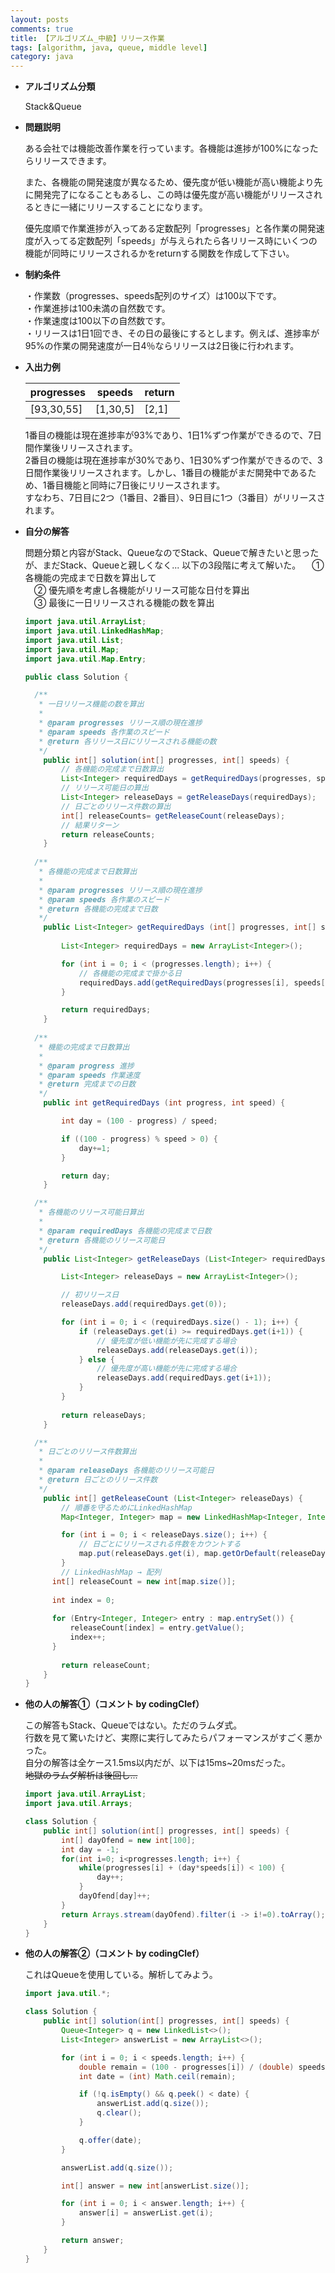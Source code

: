 ```yaml
---
layout: posts
comments: true
title: 【アルゴリズム_中級】リリース作業
tags: [algorithm, java, queue, middle level]
category: java
---
```


* **アルゴリズム分類**

  Stack&Queue

* **問題説明**

  ある会社では機能改善作業を行っています。各機能は進捗が100%になったらリリースできます。

  また、各機能の開発速度が異なるため、優先度が低い機能が高い機能より先に開発完了になることもあるし、この時は優先度が高い機能がリリースされるときに一緒にリリースすることになります。

  優先度順で作業進捗が入ってある定数配列「progresses」と各作業の開発速度が入ってる定数配列「speeds」が与えられたら各リリース時にいくつの機能が同時にリリースされるかをreturnする関数を作成して下さい。

* **制約条件**
  
  ・作業数（progresses、speeds配列のサイズ）は100以下です。  
  ・作業進捗は100未満の自然数です。  
  ・作業速度は100以下の自然数です。  
  ・リリースは1日1回でき、その日の最後にするとします。例えば、進捗率が95%の作業の開発速度が一日4％ならリリースは2日後に行われます。
  
* **入出力例**

  | progresses | speeds   | return |
  | ---------- | -------- | ------ |
  | [93,30,55] | [1,30,5] | [2,1]  |

  1番目の機能は現在進捗率が93%であり、1日1%ずつ作業ができるので、7日間作業後リリースされます。  
  2番目の機能は現在進捗率が30%であり、1日30%ずつ作業ができるので、3日間作業後リリースされます。しかし、1番目の機能がまだ開発中であるため、1番目機能と同時に7日後にリリースされます。  
  すなわち、7日目に2つ（1番目、2番目）、9日目に1つ（3番目）がリリースされます。

* **自分の解答**

  問題分類と内容がStack、QueueなのでStack、Queueで解きたいと思ったが、まだStack、Queueと親しくなく...
  以下の3段階に考えて解いた。
  　① 各機能の完成まで日数を算出して  
  　② 優先順を考慮し各機能がリリース可能な日付を算出  
  　③ 最後に一日リリースされる機能の数を算出
  
  ```java
  import java.util.ArrayList;
  import java.util.LinkedHashMap;
  import java.util.List;
  import java.util.Map;
  import java.util.Map.Entry;
  
  public class Solution {
  
    /**
     * 一日リリース機能の数を算出
     *
     * @param progresses リリース順の現在進捗
     * @param speeds 各作業のスピード
     * @return 各リリース日にリリースされる機能の数
     */
      public int[] solution(int[] progresses, int[] speeds) {
          // 各機能の完成まで日数算出
          List<Integer> requiredDays = getRequiredDays(progresses, speeds);
          // リリース可能日の算出
          List<Integer> releaseDays = getReleaseDays(requiredDays);
          // 日ごとのリリース件数の算出
          int[] releaseCounts= getReleaseCount(releaseDays);
          // 結果リターン
          return releaseCounts;
      }
      
    /**
     * 各機能の完成まで日数算出
     *
     * @param progresses リリース順の現在進捗
     * @param speeds 各作業のスピード
     * @return 各機能の完成まで日数
     */
      public List<Integer> getRequiredDays (int[] progresses, int[] speeds) {
          
          List<Integer> requiredDays = new ArrayList<Integer>();
  
          for (int i = 0; i < (progresses.length); i++) {
              // 各機能の完成まで掛かる日
              requiredDays.add(getRequiredDays(progresses[i], speeds[i]));
          }
  
          return requiredDays;
      }
      
    /**
     * 機能の完成まで日数算出
     *
     * @param progress 進捗
     * @param speeds 作業速度
     * @return 完成までの日数
     */
      public int getRequiredDays (int progress, int speed) {
  
          int day = (100 - progress) / speed;
  
          if ((100 - progress) % speed > 0) {
              day+=1;
          }
  
          return day;
      }
  
    /**
     * 各機能のリリース可能日算出
     *
     * @param requiredDays 各機能の完成まで日数
     * @return 各機能のリリース可能日
     */
      public List<Integer> getReleaseDays (List<Integer> requiredDays) {
  
          List<Integer> releaseDays = new ArrayList<Integer>();
  
          // 初リリース日
          releaseDays.add(requiredDays.get(0));
  
          for (int i = 0; i < (requiredDays.size() - 1); i++) {
              if (releaseDays.get(i) >= requiredDays.get(i+1)) {
                  // 優先度が低い機能が先に完成する場合
                  releaseDays.add(releaseDays.get(i));
              } else {
                  // 優先度が高い機能が先に完成する場合
                  releaseDays.add(requiredDays.get(i+1));
              }
          }
          
          return releaseDays;
      }
  
    /**
     * 日ごとのリリース件数算出
     *
     * @param releaseDays 各機能のリリース可能日
     * @return 日ごとのリリース件数
     */
      public int[] getReleaseCount (List<Integer> releaseDays) {
          // 順番を守るためにLinkedHashMap
          Map<Integer, Integer> map = new LinkedHashMap<Integer, Integer>();
  
          for (int i = 0; i < releaseDays.size(); i++) {
              // 日ごとにリリースされる件数をカウントする
              map.put(releaseDays.get(i), map.getOrDefault(releaseDays.get(i), 0) + 1);
          }
          // LinkedHashMap → 配列
  		int[] releaseCount = new int[map.size()];
          
  		int index = 0;
          
  		for (Entry<Integer, Integer> entry : map.entrySet()) {
  			releaseCount[index] = entry.getValue();
  			index++;
  		}
          
          return releaseCount;
      }
  }
  ```
  
* **他の人の解答①（コメント by codingClef）**

  この解答もStack、Queueではない。ただのラムダ式。  
  行数を見て驚いたけど、実際に実行してみたらパフォーマンスがすごく悪かった。  
  自分の解答は全ケース1.5ms以内だが、以下は15ms~20msだった。  
  ~~地獄のラムダ解析は後回し...~~
  
  ```java
  import java.util.ArrayList;
  import java.util.Arrays;
  
  class Solution {
      public int[] solution(int[] progresses, int[] speeds) {
          int[] dayOfend = new int[100];
          int day = -1;
          for(int i=0; i<progresses.length; i++) {
              while(progresses[i] + (day*speeds[i]) < 100) {
                  day++;
              }
              dayOfend[day]++;
          }
          return Arrays.stream(dayOfend).filter(i -> i!=0).toArray();
      }
  }
  ```

* **他の人の解答②（コメント by codingClef）**

  これはQueueを使用している。解析してみよう。

  ```java
  import java.util.*;
  
  class Solution {
      public int[] solution(int[] progresses, int[] speeds) {
          Queue<Integer> q = new LinkedList<>();
          List<Integer> answerList = new ArrayList<>();
  
          for (int i = 0; i < speeds.length; i++) {
              double remain = (100 - progresses[i]) / (double) speeds[i];
              int date = (int) Math.ceil(remain);
  
              if (!q.isEmpty() && q.peek() < date) {
                  answerList.add(q.size());
                  q.clear();
              }
  
              q.offer(date);
          }
  
          answerList.add(q.size());
  
          int[] answer = new int[answerList.size()];
  
          for (int i = 0; i < answer.length; i++) {
              answer[i] = answerList.get(i);
          }
  
          return answer;
      }
  }
  ```

  

